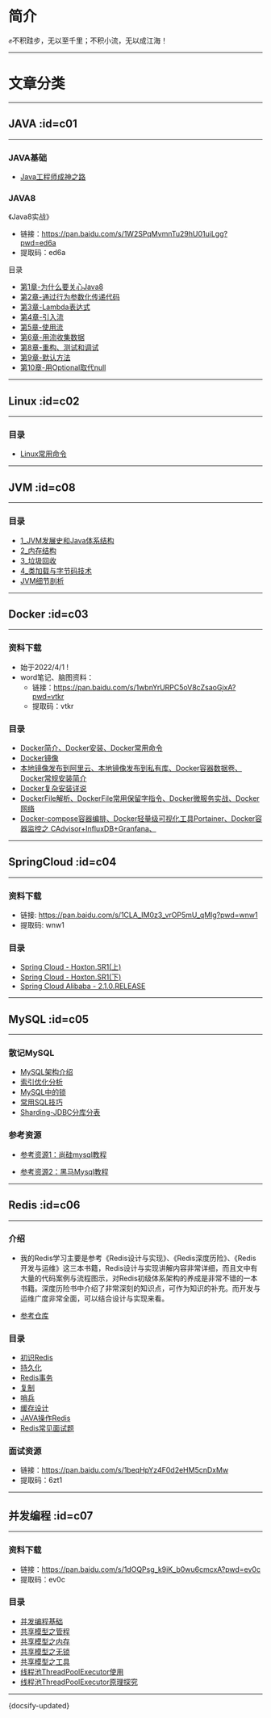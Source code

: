 # 简介

✊不积跬步，无以至千里；不积小流，无以成江海！

---

# 文章分类

---

## JAVA :id=c01

---
<!-- tabs:start -->
### **JAVA基础**

- [Java工程师成神之路](https://hollischuang.gitee.io/tobetopjavaer/#/)

### **JAVA8**

《Java8实战》
- 链接：https://pan.baidu.com/s/1W2SPqMvmnTu29hU01uiLgg?pwd=ed6a 
- 提取码：ed6a

目录

- [第1章-为什么要关心Java8](/md/JAVA/Java8/第一部分-基础知识/第1章-为什么要关心Java8.md)
- [第2章-通过行为参数化传递代码](/md/JAVA/Java8/第一部分-基础知识/第2章-通过行为参数化传递代码.md)
- [第3章-Lambda表达式](/md/JAVA/Java8/第一部分-基础知识/第3章-Lambda表达式.md)
- [第4章-引入流](/md/JAVA/Java8/第二部分-函数式数据处理/第4章-引入流.md)
- [第5章-使用流](/md/JAVA/Java8/第二部分-函数式数据处理/第5章-使用流.md)
- [第6章-用流收集数据](/md/JAVA/Java8/第二部分-函数式数据处理/第6章-用流收集数据.md)
- [第8章-重构、测试和调试](/md/JAVA/Java8/第三部分-高效Java8编程/第8章-重构、测试和调试.md)
- [第9章-默认方法](/md/JAVA/Java8/第三部分-高效Java8编程/第9章-默认方法.md)
- [第10章-用Optional取代null](/md/JAVA/Java8/第三部分-高效Java8编程/第10章-用Optional取代null.md)
<!-- tabs:end -->
---

## Linux :id=c02

---
<!-- tabs:start -->
### **目录**

- [Linux常用命令](/md/Linux常用命令/常用命令.md)

<!-- tabs:end --> 
---

## JVM :id=c08

---
<!-- tabs:start -->
### **目录**

- [1_JVM发展史和Java体系结构](/md/JVM/1_JVM发展史和Java体系结构/README.md)
- [2_内存结构](/md/JVM/2_内存结构/README.md)
- [3_垃圾回收](/md/JVM/3_垃圾回收/README.md)
- [4_类加载与字节码技术](/md/JVM/4_类加载与字节码技术/README.md)
- [JVM细节剖析](/md/JVM/JVM细节剖析/README.md)

<!-- tabs:end -->   
---

## Docker :id=c03

---
<!-- tabs:start -->
### **资料下载**

- 始于2022/4/1 !
- word笔记、脑图资料：
    - 链接：https://pan.baidu.com/s/1wbnYrURPC5oV8cZsaoGjxA?pwd=vtkr
    - 提取码：vtkr
    
### **目录**

- [Docker简介、Docker安装、Docker常用命令](/md/Docker/基础篇/基础篇一.md)
- [Docker镜像](/md/Docker/基础篇/基础篇二.md)
- [本地镜像发布到阿里云、本地镜像发布到私有库、Docker容器数据卷、Docker常规安装简介](/md/Docker/基础篇/基础篇三.md)
- [Docker复杂安装详说](/md/Docker/高级篇/高级篇一.md)
- [DockerFile解析、DockerFile常用保留字指令、Docker微服务实战、Docker网络](/md/Docker/高级篇/高级篇二.md)
- [Docker-compose容器编排、Docker轻量级可视化工具Portainer、Docker容器监控之 CAdvisor+InfluxDB+Granfana、](/md/Docker/高级篇/高级篇三.md)

<!-- tabs:end -->      
---

## SpringCloud :id=c04 

---
<!-- tabs:start -->
### **资料下载**

- 链接: https://pan.baidu.com/s/1CLA_IM0z3_vrOP5mU_qMlg?pwd=wnw1
- 提取码: wnw1 

### **目录**

- [Spring Cloud - Hoxton.SR1(上)](/md/SpringCloud/SpringCloud上/README.md)
- [Spring Cloud - Hoxton.SR1(下)](/md/SpringCloud/SpringCloud下/README.md)
- [Spring Cloud Alibaba - 2.1.0.RELEASE](/md/SpringCloud/SpringCloudAlibaba/README.md)

<!-- tabs:end -->
---

## MySQL :id=c05

---
<!-- tabs:start -->
### **散记MySQL**

- [MySQL架构介绍](/md/mysql/散记MySQL/MySQL架构介绍/README.md)
- [索引优化分析](/md/mysql/散记MySQL/索引优化分析/README.md)
- [MySQL中的锁](/md/mysql/散记MySQL/MySQL中的锁/README.md)
- [常用SQL技巧](/md/mysql/散记MySQL/常用SQL技巧/README.md)
- [Sharding-JDBC分库分表](/md/mysql/散记MySQL/Sharding-JDBC分库分表/README.md)
   
### **参考资源**

- [参考资源1：尚硅mysql教程](https://www.bilibili.com/video/BV12b411K7Zu)

- [参考资源2：黑马Mysql教程](https://www.baidu.com)

<!-- tabs:end -->
---

## Redis :id=c06

---
<!-- tabs:start -->
### **介绍**
   
- 我的Redis学习主要是参考《Redis设计与实现》、《Redis深度历险》、《Redis开发与运维》这三本书籍，Redis设计与实现讲解内容非常详细，而且文中有大量的代码案例与流程图示，对Redis初级体系架构的养成是非常不错的一本书籍。深度历险书中介绍了非常深刻的知识点，可作为知识的补充。而开发与运维广度非常全面，可以结合设计与实现来看。

- [参考仓库](https://gitee.com/LastedMemory/LearningNotes/tree/master)

### **目录**

- [初识Redis](/md/Redis/初识Redis/README.md)
- [持久化](/md/Redis/持久化/README.md)
- [Redis事务](/md/Redis/Redis事务/README.md)
- [复制](/md/Redis/复制/README.md)
- [哨兵](/md/Redis/哨兵/README.md)
- [缓存设计](/md/Redis/缓存设计/README.md)
- [JAVA操作Redis](/md/Redis/JAVA操作Redis/README.md)
- [Redis常见面试题](/md/Redis/Redis常见面试题/README.md)
   
### **面试资源**

- 链接：https://pan.baidu.com/s/1beqHpYz4F0d2eHM5cnDxMw 
- 提取码：6zt1 

<!-- tabs:end -->
---

## 并发编程 :id=c07

---
<!-- tabs:start -->
### **资料下载**

- 链接：https://pan.baidu.com/s/1dOQPsg_k9iK_b0wu6cmcxA?pwd=ev0c 
- 提取码：ev0c

### **目录**

- [并发编程基础](/md/并发编程/并发编程基础/README.md)
- [共享模型之管程](/md/并发编程/共享模型之管程/README.md)
- [共享模型之内存](/md/并发编程/共享模型之内存/README.md)
- [共享模型之无锁](/md/并发编程/共享模型之无锁/README.md)
- [共享模型之工具](/md/并发编程/共享模型之工具/README.md)
- [线程池ThreadPoolExecutor使用](/md/并发编程/线程池ThreadPoolExecutor使用/README.md)
- [线程池ThreadPoolExecutor原理探究](/md/并发编程/线程池ThreadPoolExecutor原理探究/README.md)
   
<!-- tabs:end -->   
---

<!-- 最近更新时间 -->
<last-update-time>{docsify-updated}</last-update-time>

   